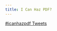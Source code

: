 ```yaml
---
title: I Can Haz PDF?
---
```

<ul id="links">
</ul>

<a class="twitter-timeline" href="https://twitter.com/hashtag/icanhazpdf" data-widget-id="656961581427896324">#icanhazpdf Tweets</a>
<script>
  if (true || windows.location.hash == 'show') {
    alert(windows.location.hash);

    !function(d,s,id){
      var js,
          fjs=d.getElementsByTagName(s)[0],
          p=/^http:/.test(d.location)?'http':'https';
      if(!d.getElementById(id)){js=d.createElement(s);js.id=id;js.src=p+"://platform.twitter.com/widgets.js";fjs.parentNode.insertBefore(js,fjs);}
    }(document,"script","twitter-wjs");

    var links = {
      'www.sci-hub.club': 'Sci-Hub',
      'gen.lib.rus.ec': 'lg',
      'free-books.us.to': 'lg',
      'ebookfi.org': 'lg',
      'libgen.info': 'lg',
      'bookos.org': 'lg',
      'libgen.in': 'lg',
      '95.31.43.252': 'lg'
    };

    var lg = 0;
    var ul = document.getElementById('links');
    Object.keys(links).forEach(function(host) {
      var name = links[host];
      if (name == 'lg') {
        lg++;
        name = 'LibGen mirror #' + lg;
      }
      var li = document.createElement('li');
      ul.appendChild(li);
      var a = document.createElement('a');
      li.appendChild(a);
      a.setAttribute('href', 'http://' + host);
      a.appendChild(document.createTextNode(name));
    });
  }
</script>
